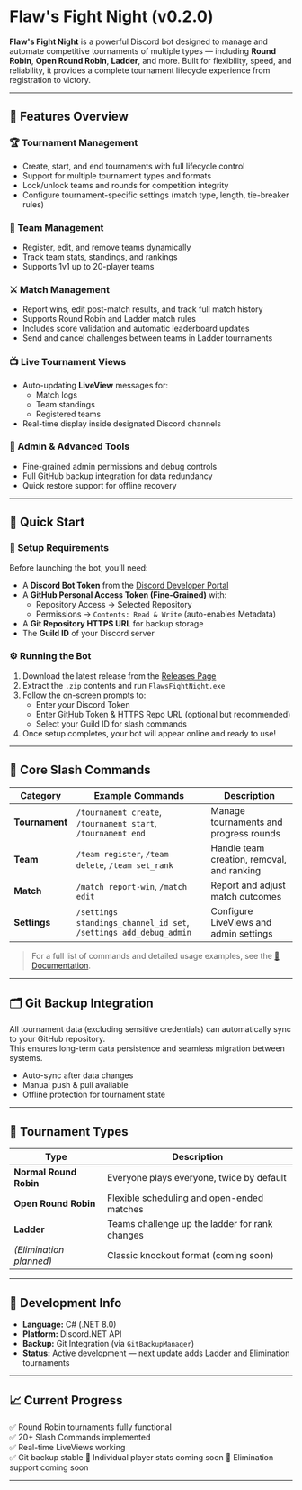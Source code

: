# Flaw's Fight Night (v0.2.0)

**Flaw's Fight Night** is a powerful Discord bot designed to manage and automate competitive tournaments of multiple types — including **Round Robin**, **Open Round Robin**, **Ladder**, and more. Built for flexibility, speed, and reliability, it provides a complete tournament lifecycle experience from registration to victory.

---

## 🌟 Features Overview

### 🏆 Tournament Management
- Create, start, and end tournaments with full lifecycle control  
- Support for multiple tournament types and formats  
- Lock/unlock teams and rounds for competition integrity  
- Configure tournament-specific settings (match type, length, tie-breaker rules)

### 👥 Team Management
- Register, edit, and remove teams dynamically  
- Track team stats, standings, and rankings 
- Supports 1v1 up to 20-player teams  

### ⚔️ Match Management
- Report wins, edit post-match results, and track full match history  
- Supports Round Robin and Ladder match rules  
- Includes score validation and automatic leaderboard updates
- Send and cancel challenges between teams in Ladder tournaments

### 📺 Live Tournament Views
- Auto-updating **LiveView** messages for:
  - Match logs
  - Team standings
  - Registered teams
- Real-time display inside designated Discord channels

### 🧠 Admin & Advanced Tools
- Fine-grained admin permissions and debug controls  
- Full GitHub backup integration for data redundancy  
- Quick restore support for offline recovery  

---

## 🚀 Quick Start

### 🔧 Setup Requirements
Before launching the bot, you’ll need:
- A **Discord Bot Token** from the [Discord Developer Portal](https://discord.com/developers)
- A **GitHub Personal Access Token (Fine-Grained)** with:
  - Repository Access → Selected Repository
  - Permissions → `Contents: Read & Write` (auto-enables Metadata)
- A **Git Repository HTTPS URL** for backup storage
- The **Guild ID** of your Discord server

### ⚙️ Running the Bot
1. Download the latest release from the [Releases Page](https://github.com/Theinfection91/FlawsFightNight/releases)
2. Extract the `.zip` contents and run `FlawsFightNight.exe`
3. Follow the on-screen prompts to:
   - Enter your Discord Token  
   - Enter GitHub Token & HTTPS Repo URL (optional but recommended)  
   - Select your Guild ID for slash commands  
4. Once setup completes, your bot will appear online and ready to use!

---

## 💬 Core Slash Commands

| Category | Example Commands | Description |
|-----------|------------------|-------------|
| **Tournament** | `/tournament create`, `/tournament start`, `/tournament end` | Manage tournaments and progress rounds |
| **Team** | `/team register`, `/team delete`, `/team set_rank` | Handle team creation, removal, and ranking |
| **Match** | `/match report-win`, `/match edit` | Report and adjust match outcomes |
| **Settings** | `/settings standings_channel_id set`, `/settings add_debug_admin` | Configure LiveViews and admin settings |

> For a full list of commands and detailed usage examples, see the [📖 Documentation](./Documentation.md).

---

## 🗂️ Git Backup Integration

All tournament data (excluding sensitive credentials) can automatically sync to your GitHub repository.  
This ensures long-term data persistence and seamless migration between systems.

- Auto-sync after data changes  
- Manual push & pull available  
- Offline protection for tournament state

---

## 🧩 Tournament Types

| Type | Description |
|------|--------------|
| **Normal Round Robin** | Everyone plays everyone, twice by default |
| **Open Round Robin** | Flexible scheduling and open-ended matches |
| **Ladder** | Teams challenge up the ladder for rank changes |
| *(Elimination planned)* | Classic knockout format (coming soon) |

---

## 🧰 Development Info

- **Language:** C# (.NET 8.0)
- **Platform:** Discord.NET API
- **Backup:** Git Integration (via `GitBackupManager`)
- **Status:** Active development — next update adds Ladder and Elimination tournaments

---

## 📈 Current Progress

✅ Round Robin tournaments fully functional  
✅ 20+ Slash Commands implemented  
✅ Real-time LiveViews working  
✅ Git backup stable 
🔄 Individual player stats coming soon
🔄 Elimination support coming soon  

---
